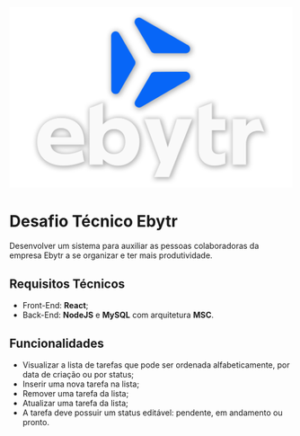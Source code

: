 <p align="center">
  <img src="https://github.com/TiLourinho/desafio-tecnico-ebytr/blob/main/client/src/images/ebytr-logo.png" alt="Ebytr logo">
</p>

# Desafio Técnico Ebytr

Desenvolver um sistema para auxiliar as pessoas colaboradoras da empresa Ebytr a se organizar e ter mais produtividade.

## Requisitos Técnicos

- Front-End: **React**;
- Back-End: **NodeJS** e **MySQL** com arquitetura **MSC**.

## Funcionalidades

- Visualizar a lista de tarefas que pode ser ordenada alfabeticamente, por data de criação ou por status;
- Inserir uma nova tarefa na lista;
- Remover uma tarefa da lista;
- Atualizar uma tarefa da lista;
- A tarefa deve possuir um status editável: pendente, em andamento ou pronto.

